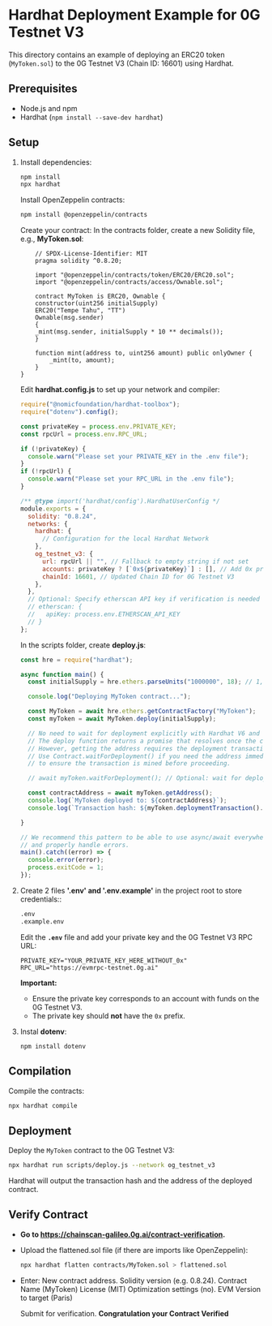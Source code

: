 # Hardhat Deployment Example for 0G Testnet V3

This directory contains an example of deploying an ERC20 token (`MyToken.sol`) to the 0G Testnet V3 (Chain ID: 16601) using Hardhat.

## Prerequisites

*   Node.js and npm
*   Hardhat (`npm install --save-dev hardhat`)

## Setup

1.  Install dependencies:
    ```bash
    npm install
    npx hardhat
    ```
    Install OpenZeppelin contracts:
    ```bash
    npm install @openzeppelin/contracts
    ```
    Create your contract:
    In the contracts folder, create a new Solidity file, e.g., **MyToken.sol**:
    ```solidity
        // SPDX-License-Identifier: MIT
        pragma solidity ^0.8.20;

        import "@openzeppelin/contracts/token/ERC20/ERC20.sol";
        import "@openzeppelin/contracts/access/Ownable.sol";

        contract MyToken is ERC20, Ownable {
        constructor(uint256 initialSupply) 
        ERC20("Tempe Tahu", "TT") 
        Ownable(msg.sender)
        {
        _mint(msg.sender, initialSupply * 10 ** decimals());
        }

        function mint(address to, uint256 amount) public onlyOwner {
            _mint(to, amount);
        }
    } 
    ```
    Edit **hardhat.config.js** to set up your network and compiler:
    
    ```javascript
    require("@nomicfoundation/hardhat-toolbox");
    require("dotenv").config();

    const privateKey = process.env.PRIVATE_KEY;
    const rpcUrl = process.env.RPC_URL;

    if (!privateKey) {
      console.warn("Please set your PRIVATE_KEY in the .env file");
    }
    if (!rpcUrl) {
      console.warn("Please set your RPC_URL in the .env file");
    }

    /** @type import('hardhat/config').HardhatUserConfig */
    module.exports = {
      solidity: "0.8.24",
      networks: {
        hardhat: {
          // Configuration for the local Hardhat Network
        },
        og_testnet_v3: {
          url: rpcUrl || "", // Fallback to empty string if not set
          accounts: privateKey ? [`0x${privateKey}`] : [], // Add 0x prefix
          chainId: 16601, // Updated Chain ID for 0G Testnet V3
        },
      },
      // Optional: Specify etherscan API key if verification is needed later
      // etherscan: {
      //   apiKey: process.env.ETHERSCAN_API_KEY
      // }
    };
    ```
    In the scripts folder, create **deploy.js**:
    
    ```javascript
    const hre = require("hardhat");

    async function main() {
      const initialSupply = hre.ethers.parseUnits("1000000", 18); // 1,000,000 tokens with 18 decimals

      console.log("Deploying MyToken contract...");

      const MyToken = await hre.ethers.getContractFactory("MyToken");
      const myToken = await MyToken.deploy(initialSupply);

      // No need to wait for deployment explicitly with Hardhat V6 and ethers v6
      // The deploy function returns a promise that resolves once the contract is deployed.
      // However, getting the address requires the deployment transaction to be mined.
      // Use Contract.waitForDeployment() if you need the address immediately or need
      // to ensure the transaction is mined before proceeding.

      // await myToken.waitForDeployment(); // Optional: wait for deployment tx to be mined

      const contractAddress = await myToken.getAddress();
      console.log(`MyToken deployed to: ${contractAddress}`);
      console.log(`Transaction hash: ${myToken.deploymentTransaction().hash}`);

    }

    // We recommend this pattern to be able to use async/await everywhere
    // and properly handle errors.
    main().catch((error) => {
      console.error(error);
      process.exitCode = 1;
    }); 
    ```






2.  Create 2 files **'.env' and '.env.example'** in the project root to store credentials::
    ```bash
    .env
    .example.env
    ```
    Edit the **`.env`** file and add your private key and the 0G Testnet V3 RPC URL:
    ```dotenv
    PRIVATE_KEY="YOUR_PRIVATE_KEY_HERE_WITHOUT_0x"
    RPC_URL="https://evmrpc-testnet.0g.ai"   

    ```
    **Important:**
    *   Ensure the private key corresponds to an account with funds on the 0G Testnet V3.
    *   The private key should **not** have the `0x` prefix.
  
3.  Instal **dotenv**:
    ```
    npm install dotenv
    ```

  
## Compilation

Compile the contracts:

```bash
npx hardhat compile
```

## Deployment

Deploy the `MyToken` contract to the 0G Testnet V3:

```bash
npx hardhat run scripts/deploy.js --network og_testnet_v3
```

Hardhat will output the transaction hash and the address of the deployed contract.

## Verify Contract

- **Go to https://chainscan-galileo.0g.ai/contract-verification.**

- Upload the flattened.sol file (if there are imports like OpenZeppelin):
    ```bash
    npx hardhat flatten contracts/MyToken.sol > flattened.sol
    ```
- Enter:
    New contract address.
    Solidity version (e.g. 0.8.24).
    Contract Name (MyToken)
    License (MIT)
    Optimization settings (no).
    EVM Version to target (Paris)

    Submit for verification.
    **Congratulation your Contract Verified**









